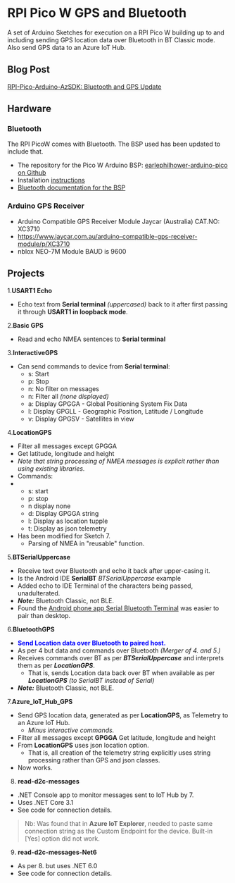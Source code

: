 # RPI Pico W GPS and Bluetooth

A set of Arduino Sketches for execution on a RPI Pico W  building up to and including sending GPS location data over Bluetooth in BT Classic mode. Also send GPS data to an Azure IoT Hub.

## Blog Post

[RPI-Pico-Arduino-AzSDK: Bluetooth and GPS Update](https://davidjones.sportronics.com.au/ardpico/RPI-Pico-Arduino-AzSDK-BlueTooth_Setup_Update-ardpico.html)

## Hardware

### Bluetooth
The RPI PicoW comes with Bluetooth. The BSP used has been updated to include that.
- The repository for the Pico W Arduino BSP: [earlephilhower-arduino-pico on Github](https://github.com/earlephilhower/arduino-pico)
- Installation [instructions](https://davidjones.sportronics.com.au/ardpico/RPI-Pico-Arduino-AzSDK-PicoWSetup-pic-ard.html#how-to-install-arduino-bsp-onto-a-rpi-pico)
- [Bluetooth documentation for the BSP](https://arduino-pico.readthedocs.io/en/latest/bluetooth.html)

### Arduino GPS Receiver
  - Arduino Compatible GPS Receiver Module Jaycar (Australia) CAT.NO:  XC3710
  - https://www.jaycar.com.au/arduino-compatible-gps-receiver-module/p/XC3710
  - nblox NEO-7M Module  BAUD is 9600

## Projects

1.**USART1 Echo**

  - Echo text from **Serial terminal** _(uppercased)_ back to it after first passing it through **USART1 in loopback mode**.

2.**Basic GPS**

  - Read and echo NMEA sentences to **Serial terminal**

3.**InteractiveGPS**

  - Can send commands to device from **Serial terminal**:
    - s: Start
    - p: Stop
    - n: No filter on messages
    - n: Filter all _(none displayed)_
    - a: Display GPGGA - Global Positioning System Fix Data
    - l: Display GPGLL - Geographic Position, Latitude / Longitude
    - v: Display GPGSV - Satellites in view

4.**LocationGPS**

  - Filter all messages except GPGGA
  - Get latitude, longitude and height
  - _Note that string processing of NMEA messages is explicit rather than using existing libraries._
  - Commands:
  - - s: start
    - p: stop
    - n display none
    - d: Display GPGGA string
    - l: Display as location tupple
    - t: Display as json telemetry
  - Has been modified for Sketch 7.
    - Parsing of NMEA in "reusable" function.

5.**BTSerialUppercase**

  - Receive text over Bluetooth and echo it back after upper-casing it.
  - Is the Android IDE **SerialBT** _BTSerialUppercase_ example  
  - Added echo to IDE Terminal of the characters being passed, unadulterated.
  - **_Note:_** Bluetooth Classic, not BLE.
  - Found the [Android phone app Serial Bluetooth Terminal](https://play.google.com/store/apps/details?id=de.kai_morich.serial_bluetooth_terminal) was easier to pair than desktop.

6.**BluetoothGPS**

  - **<font color="blue"><bold>**Send Location data over Bluetooth to paired host.**</bold></font>**
  - As per 4 but data and commands over Bluetooth _(Merger of 4. and 5.)_
  - Receives commands over BT as per **_BTSerialUppercase_** and interprets them as per **_LocationGPS_**.
    - That is, sends Location data back over BT when available as per **_LocationGPS_** _(to SerialBT instead of Serial)_ 
  - **_Note:_** Bluetooth Classic, not BLE.

7.**Azure_IoT_Hub_GPS**

  - Send GPS location data, generated as per **LocationGPS**, as Telemetry to an Azure IoT Hub. 
    - _Minus interactive commands._
  - Filter all messages except **GPGGA**
Get latitude, longitude and height
  - From **LocationGPS** uses json location option.
      - That is, all creation of the telemetry string explicitly uses string processing rather than GPS and json classes.
  - Now works.

8. **read-d2c-messages**

  - .NET Console app to monitor messages sent to IoT Hub by 7.
  - Uses .NET Core 3.1
  - See code for connection details.
  
  > Nb: Was found that in **Azure IoT Explorer**, needed to paste same connection string as the Custom Endpoint for the device. Built-in [Yes] option did not work.
  
9. **read-d2c-messages-Net6**

  - As per 8. but uses .NET 6.0
  - See code for connection details.
  


